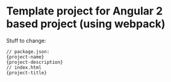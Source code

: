 # Template project for Angular 2 based project (using webpack)

Stuff to change:

```
// package.json:
{project-name}
{project-description}
// index.html
{project-title}
```
